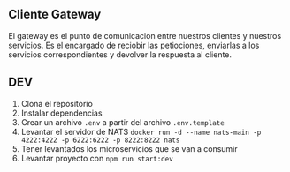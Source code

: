 ## Cliente Gateway
El gateway es el punto de comunicacion entre nuestros clientes y nuestros servicios.
Es el encargado de reciobir las petiociones, enviarlas a los servicios correspondientes y devolver la respuesta al cliente.

## DEV

1. Clona el repositorio
2. Instalar dependencias
3. Crear un archivo `.env` a partir del archivo `.env.template`
4. Levantar el servidor de NATS
`docker run -d --name nats-main -p 4222:4222 -p 6222:6222 -p 8222:8222 nats`
5. Tener levantados los microservicios que se van a consumir
6. Levantar proyecto con `npm run start:dev`
